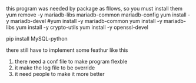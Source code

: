 this program was needed by package as fllows, so you must install them
yum remove -y mariadb-libs mariadb-common mariadb-config
yum install -y mariadb-devel
#yum install -y mariadb-common
yum install -y mariadb-libs
yum install -y crypto-utils
yum install -y openssl-devel

pip install MySQL-python

there still have to implement some feathur like this
1. there need a conf file to make program flexble
2. it make the log file to be override
3. it need people to make it more better
